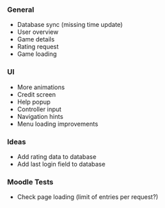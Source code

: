 ### General
- Database sync (missing time update)
- User overview
- Game details
- Rating request
- Game loading

### UI
- More animations
- Credit screen
- Help popup
- Controller input
- Navigation hints
- Menu loading improvements

### Ideas
- Add rating data to database
- Add last login field to database

### Moodle Tests
- Check page loading (limit of entries per request?)
